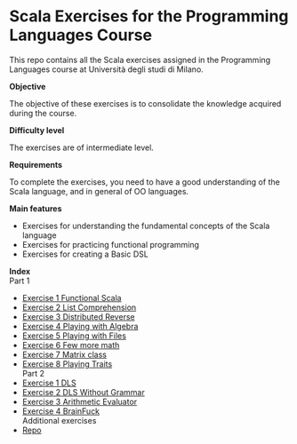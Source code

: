 # Scala Exercises for the Programming Languages Course                                                                     
                                                                                                                           
This repo contains all the Scala exercises assigned in the Programming Languages course at Università degli studi di Milano.
                                                                                                                           
**Objective**                                                                                                              
                                                                                                                           
The objective of these exercises is to consolidate the knowledge acquired during the course.                               
                                                                                                                           
**Difficulty level**                                                                                                       
                                                                                                                           
The exercises are of intermediate level.                                                                                   
                                                                                                                           
**Requirements**                                                                                                           
                                                                                                                       
To complete the exercises, you need to have a good understanding of the Scala language, and in general of OO languages.
                                                                                                                          
**Main features**                                                                                                             
                                                                                                                              
* Exercises for understanding the fundamental concepts of the Scala language                                                  
* Exercises for practicing functional programming                                                                             
* Exercises for creating a Basic DSL                                                                                          
                                                                                                                              
**Index**                                                                                                                     
Part 1                                                                                                                        
* [Exercise 1 Functional Scala](Prima_esercitazione/esercizio1/README.md)                                                                    
* [Exercise 2 List Comprehension](Prima_esercitazione/esercizio2/README.md)                                                                        
* [Exercise 3 Distributed Reverse](Prima_esercitazione/esercizio1/README.md)                                                                       
* [Exercise 4 Playing with Algebra](Prima_esercitazione/esercizio2/README.md)                                                                      
* [Exercise 5 Playing with Files](Prima_esercitazione/esercizio1/README.md)                                                                        
* [Exercise 6 Few more math](Prima_esercitazione/esercizio2/README.md)                                                                             
* [Exercise 7 Matrix class](Prima_esercitazione/esercizio1/README.md)                                                                              
* [Exercise 8 Playing Traits](Prima_esercitazione/esercizio2/README.md)                                                                            
Part 2                                                                                                                                             
* [Exercise 1 DLS](Seconda_esercitazione/esercizio1/README.md)                                                                                      
* [Exercise 2 DLS Without Grammar](Seconda_esercitazioneesercizio2/README.md)                                                                      
* [Exercise 3 Arithmetic Evaluator](Seconda_esercitazione/3arithmetic_evaluator/README.md)                                                         
* [Exercise 4 BrainFuck](esercizio2/README.md)                                                                                                     
Additional exercises                                                                                                                               
* [Repo](esercizio2/README.md)                                                                                                                     